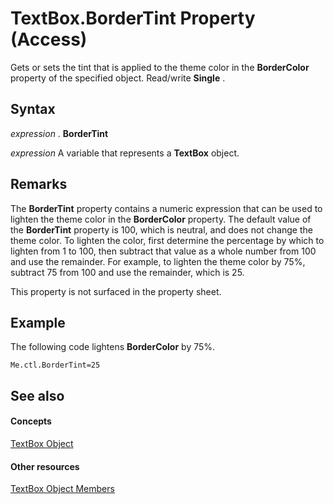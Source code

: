 
# TextBox.BorderTint Property (Access)

Gets or sets the tint that is applied to the theme color in the  **BorderColor** property of the specified object. Read/write **Single** .


## Syntax

 _expression_ . **BorderTint**

 _expression_ A variable that represents a **TextBox** object.


## Remarks

The  **BorderTint** property contains a numeric expression that can be used to lighten the theme color in the **BorderColor** property. The default value of the **BorderTint** property is 100, which is neutral, and does not change the theme color. To lighten the color, first determine the percentage by which to lighten from 1 to 100, then subtract that value as a whole number from 100 and use the remainder. For example, to lighten the theme color by 75%, subtract 75 from 100 and use the remainder, which is 25.

This property is not surfaced in the property sheet.


## Example

The following code lightens  **BorderColor** by 75%.


```
Me.ctl.BorderTint=25
```


## See also


#### Concepts


[TextBox Object](d74fbe9a-0d40-7d28-956f-a2bfd0cfee45.md)
#### Other resources


[TextBox Object Members](bb55abbc-902e-fc2d-bdff-063c55426cd0.md)
